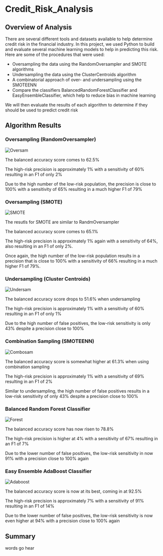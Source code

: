 # Credit_Risk_Analysis

## Overview of Analysis
There are several different tools and datasets available to help determine credit risk in the financial industry.  In this project, we used Python to build and evaluate several machine learning models to help in predicting this risk.  Here are some of the procedures that were used:
* Oversampling the data using the RandomOversampler and SMOTE algorithms
* Undersampling the data using the ClusterCentroids algorithm
* A combinatorial approach of over- and undersampling using the SMOTEENN
* Compare the classifiers BalancedRandomForestClassifier and EasyEnsembleClassifier, which help to reduce bias in machine learning

We will then evaluate the results of each algorithm to determine if they should be used to predict credit risk

## Algorithm Results

### Oversampling (RandomOversampler)
![Oversam](https://user-images.githubusercontent.com/93561592/164338304-2ed54905-a700-4f6e-beec-60df830c1b0f.PNG)

The balanced accuracy score comes to 62.5%

The high-risk precision is approximately 1% with a sensitivity of 60% resulting in an F1 of only 2%

Due to the high number of the low-risk population, the precision is close to 100% with a sensitivity of 65% resulting in a much higher F1 of 79%

### Oversampling (SMOTE)
![SMOTE](https://user-images.githubusercontent.com/93561592/164338423-9069771c-40ce-429a-9536-bc64905c8b75.PNG)

The resutls for SMOTE are similar to RandmOversampler

The balanced accuracy score comes to 65.1%

The high-risk precision is approximately 1% again with a sensitivity of 64%, also resulting in an F1 of only 2%.

Once again, the high number of the low-risk population results in a precision that is close to 100% with a sensitivity of 66% resulting in a much higher F1 of 79%.

### Undersampling (Cluster Centroids)
![Undersam](https://user-images.githubusercontent.com/93561592/164339796-d59fb73b-2e9c-4f56-9029-f67460ba03cd.PNG)

The balanced accuracy score drops to 51.6% when undersampling

The high-risk precision is approximately 1% with a sensitivity of 60% resulting in an F1 of only 1%

Due to the high number of false positives, the low-risk sensitivity is only 43% despite a precision close to 100%


### Combination Sampling (SMOTEENN)
![Combosam](https://user-images.githubusercontent.com/93561592/164339993-f4066bb0-dcf2-4a90-be49-eb2bba4b2ff8.PNG)

The balanced accuracy score is somewhat higher at 61.3% when using combination sampling

The high-risk precision is approximately 1% with a sensitivity of 69% resulting in an F1 of 2%

Similar to undersampling, the high number of false positives results in a low-risk sensitivity of only 43% despite a precision close to 100%


### Balanced Random Forest Classifier
![Forest](https://user-images.githubusercontent.com/93561592/164586935-065ef77e-e0ff-416a-9964-1474d3449821.PNG)

The balanced accuracy score has now risen to 78.8%

The high-risk precision is higher at 4% with a sensitivity of 67% resulting in an F1 of 7%

Due to the lower number of false positives, the low-risk sensitivity in now 91% with a precision close to 100% again


### Easy Ensemble AdaBoost Classifier
![Adaboost](https://user-images.githubusercontent.com/93561592/164588180-7265a3a6-c9d6-4820-b8e2-50204050a36f.PNG)

The balanced accuracy score is now at its best, coming in at 92.5%

The high-risk precision is approximately 7% with a sensitivity of 91% resulting in an F1 of 14%

Due to the lower number of false positives, the low-risk sensitivity is now even higher at 94% with a precision close to 100% again

## Summary
words go hear
